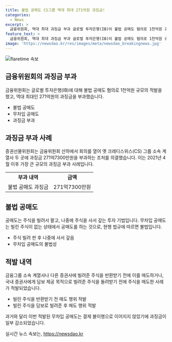 ```yaml
---
title: 불법 공매도 CS그룹 역대 최대 271억원 과징금!
categories:
  - News
excerpt: >
  금융위원회, 역대 최대 과징금 부과 글로벌 투자은행(IB)이 불법 공매도 혐의로 1천억원 규모의 과징금을 부과받았다. 증권선물위원회는 옛 크레디스위스(CS) 그룹 소속 계열사 두 곳에 271억7300만원의 과징금을 부과했으며, 이는 역대 최대 규모이다. 공매도는 주식을 빌려 판 후 나중에 사는 것으로, 빌린 주식이 없는 무차입 공매도는 불법이다. 이번에 적발된 2개사는 규정을 위반하며 빌린 주식을 반환받기 전에 매도하거나, 담보 제공 목적으로 빌린 주식을 돌려달라고 요청하지 않고 매도 주문을 한 것으로 밝혀졌다.
feature_text: >
  금융위원회, 역대 최대 과징금 부과 글로벌 투자은행(IB)이 불법 공매도 혐의로 1천억원 규모의 과징금을 부과받았다. 증권선물위원회는 옛 크레디스위스(CS) 그룹 소속 계열사 두 곳에 271억7300만원의 과징금을 부과했으며, 이는 역대 최대 규모이다. 공매도는 주식을 빌려 판 후 나중에 사는 것으로, 빌린 주식이 없는 무차입 공매도는 불법이다. 이번에 적발된 2개사는 규정을 위반하며 빌린 주식을 반환받기 전에 매도하거나, 담보 제공 목적으로 빌린 주식을 돌려달라고 요청하지 않고 매도 주문을 한 것으로 밝혀졌다.
image: 'https://newsdao.kr/res/images/meta/newsdao_breakingnews.jpg'
---
```


<p><img src="https://newsdao.kr/res/images/meta/newsdao_breakingnews.jpg" alt="flaretime 속보" /></p>

<h2 data-ke-size="size26">금융위원회의 과징금 부과</h2>

<p data-ke-size="size16">금융위원회는 글로벌 투자은행(IB)에 대해 불법 공매도 혐의로 1천억원 규모의 적발을 했고, 역대 최대인 271억원의 과징금을 부과했습니다.</p>

<ul>
  <li>불법 공매도</li>
  <li>무차입 공매도</li>
  <li>과징금 부과</li>
</ul>

<h2 data-ke-size="size26">과징금 부과 사례</h2>

<p data-ke-size="size16">증권선물위원회는 금융위원회 산하에서 회의를 열어 옛 크레디스위스(CS) 그룹 소속 계열사 두 곳에 과징금 271억7300만원을 부과하는 조처를 의결했습니다. 이는 2021년 4월 이후 가장 큰 규모의 과징금 부과 사례입니다.</p>

<table>
  <tr>
    <td style="text-align: center; height: 17px;"><b>부과 내역</b></td>
    <td style="text-align: center; height: 17px;"><b>금액</b></td>
  </tr>
  <tr>
    <td style="text-align: center; height: 17px;">불법 공매도 과징금</td>
    <td style="text-align: center; height: 17px;">271억7300만원</td>
  </tr>
</table>

<h2 data-ke-size="size26">불법 공매도</h2>

<p data-ke-size="size16">공매도는 주식을 빌려서 팔고, 나중에 주식을 사서 갚는 투자 기법입니다. 무차입 공매도는 빌린 주식이 없는 상태에서 공매도를 하는 것으로, 현행 법규에 따르면 불법입니다.</p>

<ul>
  <li>주식 빌려 판 후 나중에 사서 갚음</li>
  <li>무차입 공매도의 불법성</li>
</ul>

<h2 data-ke-size="size26">적발 내역</h2>

<p data-ke-size="size16">금융그룹 소속 계열사나 다른 증권사에 빌려준 주식을 반환받기 전에 이를 매도하거나, 국내 증권사에게 담보 제공 목적으로 빌려준 주식을 돌려받기 전에 주식을 매도한 사례가 적발되었습니다.</p>

<ul>
  <li>빌린 주식을 반환받기 전 매도 행위 적발</li>
  <li>빌린 주식을 담보로 빌려준 후 매도 행위 적발</li>
</ul>

<p data-ke-size="size16">과거와 달리 이번 적발된 무차입 공매도는 결제 불이행으로 이어지지 않았기에 과징금이 일부 감소되었습니다.</p>
실시간 뉴스 속보는, <a href="https://newsdao.kr" rel="dofollow">https://newsdao.kr</a>


